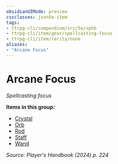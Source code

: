 ```yaml
---
obsidianUIMode: preview
cssclasses: json5e-item
tags:
- ttrpg-cli/compendium/src/5e/xphb
- ttrpg-cli/item/gear/spellcasting-focus
- ttrpg-cli/item/rarity/none
aliases: 
- "Arcane Focus"
---
```

# Arcane Focus
*Spellcasting focus*  


**Items in this group:**

- [Crystal](crystal-xphb.md)
- [Orb](orb-xphb.md)
- [Rod](rod-xphb.md)
- [Staff](staff-xphb.md)
- [Wand](wand-xphb.md)

*Source: Player's Handbook (2024) p. 224*
